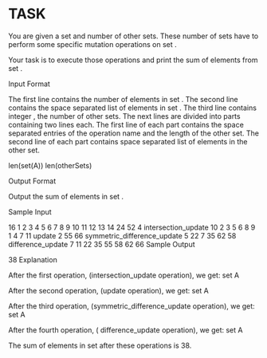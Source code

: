 # TASK
You are given a set  and  number of other sets. These  number of sets have to perform some specific mutation operations on set .

Your task is to execute those operations and print the sum of elements from set .

Input Format

The first line contains the number of elements in set .
The second line contains the space separated list of elements in set .
The third line contains integer , the number of other sets.
The next  lines are divided into  parts containing two lines each.
The first line of each part contains the space separated entries of the operation name and the length of the other set.
The second line of each part contains space separated list of elements in the other set.

 len(set(A)) 
 len(otherSets) 

Output Format

Output the sum of elements in set .

Sample Input

 16
 1 2 3 4 5 6 7 8 9 10 11 12 13 14 24 52
 4
 intersection_update 10
 2 3 5 6 8 9 1 4 7 11
 update 2
 55 66
 symmetric_difference_update 5
 22 7 35 62 58
 difference_update 7
 11 22 35 55 58 62 66
Sample Output

38
Explanation

After the first operation, (intersection_update operation), we get:
set A

After the second operation, (update operation), we get:
set A

After the third operation, (symmetric_difference_update operation), we get:
set A

After the fourth operation, ( difference_update operation), we get:
set A

The sum of elements in set  after these operations is 38.
